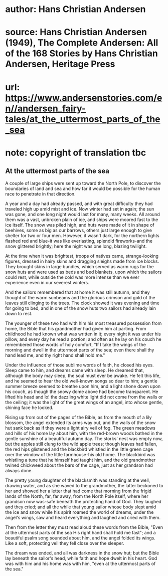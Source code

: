 # author: Hans Christian Andersen
# source: Hans Christian Andersen (1949), The Complete Andersen: All of the 168 Stories by Hans Christian Andersen, Heritage Press
# url: https://www.andersenstories.com/en//andersen_fairy-tales/at_the_uttermost_parts_of_the_sea
# note: copyright of translation tbc

## At the uttermost parts of the sea 

A couple of large ships were sent up toward the North Pole, to discover
the boundaries of land and sea and how far it would be possible for the
human race to penetrate in that direction.

A year and a day had already passed, and with great difficulty they had
traveled high up amid mist and ice. Now winter had set in again; the sun
was gone, and one long night would last for many, many weeks. All around
them was a vast, unbroken plain of ice, and ships were moored fast to
the ice itself. The snow was piled high, and huts were made of it in
shape of beehives, some as big as our barrows, others just large enough
to give shelter for two or four men. However, it wasn't dark, for the
northern lights flashed red and blue-it was like everlasting, splendid
fireworks-and the snow glittered brightly; here the night was one long,
blazing twilight.

At the time when it was brightest, troops of natives came,
strange-looking figures, dressed in hairy skins and dragging sleighs
made from ice blocks. They brought skins in large bundles, which served
as warm rugs for the snow huts and were used as beds and bed blankets,
upon which the sailors could rest, while outside the cold was more
intense than we ever experience even in our severest winters.

And the sailors remembered that at home it was still autumn, and they
thought of the warm sunbeams and the glorious crimson and gold of the
leaves still clinging to the trees. The clock showed it was evening and
time for going to bed, and in one of the snow huts two sailors had
already lain down to rest.

The younger of these two had with him his most treasured possession from
home, the Bible that his grandmother had given him at parting. From
childhood he had known what was written in it; every night it was under
his pillow, and every day he read a portion; and often as he lay on his
couch he remembered those words of holy comfort, "If I take the wings
of the morning and dwell in the uttermost parts of the sea; even there
shall thy hand lead me, and thy right hand shall hold me."

Under the influence of those sublime words of faith, he closed his eyes.
Sleep came to him, and dreams came with sleep. He dreamed that, although
the body may sleep, the soul must ever be awake. He felt this life, and
he seemed to hear the old well-known songs so dear to him; a gentle
summer breeze seemed to breathe upon him, and a light shone down upon
his couch, as though the snowy dome above had become transparent. He
lifted his head and lo! the dazzling white light did not come from the
walls or the ceiling; it was the light of the great wings of an angel,
into whose gentle, shining face he looked.

Rising up from out of the pages of the Bible, as from the mouth of a
lily blossom, the angel extended its arms way out, and the walls of the
snow hut sank back as if they were a light airy veil of fog. The green
meadows and hills of his home lay about him, with the red-brown woods
bathed in the gentle sunshine of a beautiful autumn day. The storks'
nest was empty now, but the apples still clung to the wild apple trees;
though leaves had fallen, the red hips glistened and the blackbird
whistled in the little green cage over the window of the little
farmhouse-his old home. The blackbird was whistling a tune that he
himself had taught him, and the old grandmother twined chickweed about
the bars of the cage, just as her grandson had always done.

The pretty young daughter of the blacksmith was standing at the well,
drawing water, and as she waved to the grandmother, the latter beckoned
to her and showed her a letter that had come that morning from the
frigid lands of the North, far, far away, from the North Pole itself,
where her grandson now was-safe beneath the protecting hand of God. They
laughed and they cried; and all the while that young sailor whose body
slept amid the ice and snow while his spirit roamed the world of dreams,
under the angel's wings, saw and heard everything and laughed and cried
with them.

Then from the letter they must read aloud these words from the Bible,
"Even at the uttermost parts of the sea His right hand shall hold me
fast"; and a beautiful psalm song sounded about him, and the angel
folded its wings. Like a soft, protecting veil they fell close over the
sleeper.

The dream was ended, and all was darkness in the snow hut; but the Bible
lay beneath the sailor's head, while faith and hope dwelt in his heart.
God was with him and his home was with him, "even at the uttermost
parts of the sea."

